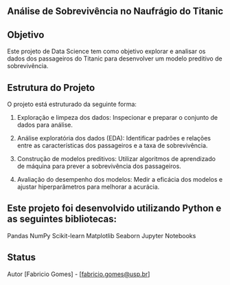 ## Análise de Sobrevivência no Naufrágio do Titanic


## Objetivo
Este projeto de Data Science tem como objetivo explorar e analisar os dados dos passageiros do Titanic para desenvolver um modelo preditivo de sobrevivência.

## Estrutura do Projeto
O projeto está estruturado da seguinte forma:

1. Exploração e limpeza dos dados: Inspecionar e preparar o conjunto de dados para análise.

2. Análise exploratória dos dados (EDA): Identificar padrões e relações entre as características dos passageiros e a taxa de sobrevivência.

3. Construção de modelos preditivos: Utilizar algoritmos de aprendizado de máquina para prever a sobrevivência dos passageiros.

4. Avaliação do desempenho dos modelos: Medir a eficácia dos modelos e ajustar hiperparâmetros para melhorar a acurácia.



## Este projeto foi desenvolvido utilizando Python e as seguintes bibliotecas:

Pandas
NumPy
Scikit-learn
Matplotlib
Seaborn
Jupyter Notebooks

## Status

Autor
[Fabricio Gomes] - [fabricio.gomes@usp.br]

